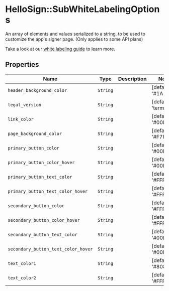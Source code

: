 # HelloSign::SubWhiteLabelingOptions

An array of elements and values serialized to a string, to be used to customize the app&#39;s signer page. (Only applies to some API plans)

Take a look at our [white labeling guide](/api/reference/white-labeling/) to learn more.

## Properties

| Name | Type | Description | Notes |
| ---- | ---- | ----------- | ----- |
| `header_background_color` | ```String``` |    |  [default to '#1A1A1A'] |
| `legal_version` | ```String``` |    |  [default to 'terms1'] |
| `link_color` | ```String``` |    |  [default to '#00B3E6'] |
| `page_background_color` | ```String``` |    |  [default to '#F7F8F9'] |
| `primary_button_color` | ```String``` |    |  [default to '#00B3E6'] |
| `primary_button_color_hover` | ```String``` |    |  [default to '#00B3E6'] |
| `primary_button_text_color` | ```String``` |    |  [default to '#FFFFFF'] |
| `primary_button_text_color_hover` | ```String``` |    |  [default to '#FFFFFF'] |
| `secondary_button_color` | ```String``` |    |  [default to '#FFFFFF'] |
| `secondary_button_color_hover` | ```String``` |    |  [default to '#FFFFFF'] |
| `secondary_button_text_color` | ```String``` |    |  [default to '#00B3E6'] |
| `secondary_button_text_color_hover` | ```String``` |    |  [default to '#00B3E6'] |
| `text_color1` | ```String``` |    |  [default to '#808080'] |
| `text_color2` | ```String``` |    |  [default to '#FFFFFF'] |

